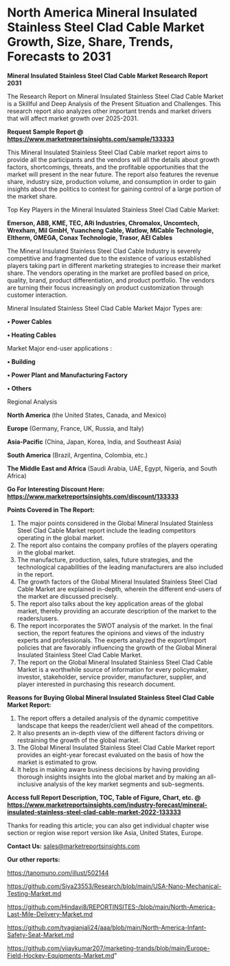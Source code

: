 # North America Mineral Insulated Stainless Steel Clad Cable Market Growth, Size, Share, Trends, Forecasts to 2031

<strong>Mineral Insulated Stainless Steel Clad Cable Market Research Report 2031</strong>

The Research Report on Mineral Insulated Stainless Steel Clad Cable Market is a Skillful and Deep Analysis of the Present Situation and Challenges. This research report also analyzes other important trends and market drivers that will affect market growth over 2025-2031.

<strong>Request Sample Report @ <a href=https://www.marketreportsinsights.com/sample/133333>https://www.marketreportsinsights.com/sample/133333</a></strong>

This Mineral Insulated Stainless Steel Clad Cable market report aims to provide all the participants and the vendors will all the details about growth factors, shortcomings, threats, and the profitable opportunities that the market will present in the near future. The report also features the revenue share, industry size, production volume, and consumption in order to gain insights about the politics to contest for gaining control of a large portion of the market share.

Top Key Players in the Mineral Insulated Stainless Steel Clad Cable Market:

<strong>Emerson, ABB, KME, TEC, ARi Industries, Chromalox, Uncomtech, Wrexham, Mil GmbH, Yuancheng Cable, Watlow, MiCable Technologie, Eltherm, OMEGA, Conax Technologie, Trasor, AEI Cables</strong>

The Mineral Insulated Stainless Steel Clad Cable Industry is severely competitive and fragmented due to the existence of various established players taking part in different marketing strategies to increase their market share. The vendors operating in the market are profiled based on price, quality, brand, product differentiation, and product portfolio. The vendors are turning their focus increasingly on product customization through customer interaction.

Mineral Insulated Stainless Steel Clad Cable Market Major Types are:

<strong>• Power Cables

• Heating Cables</strong>

Market Major end-user applications :

<strong>• Building

• Power Plant and Manufacturing Factory

• Others</strong>

Regional Analysis

</u><strong><b>North America</b></strong> (the United States, Canada, and Mexico)

<strong><b>Europe </b></strong>(Germany, France, UK, Russia, and Italy)

<strong><b>Asia-Pacific</b></strong> (China, Japan, Korea, India, and Southeast Asia)

<strong><b>South America</b></strong> (Brazil, Argentina, Colombia, etc.)

<strong><b>The Middle East and Africa</b></strong> (Saudi Arabia, UAE, Egypt, Nigeria, and South Africa)

<strong>Go For Interesting Discount Here: <a href=https://www.marketreportsinsights.com/discount/133333>https://www.marketreportsinsights.com/discount/133333</a></strong>

<strong>Points Covered in The Report:</strong>
<ol>
  <li>The major points considered in the Global Mineral Insulated Stainless Steel Clad Cable Market report include the leading competitors operating in the global market.</li>
  <li>The report also contains the company profiles of the players operating in the global market.</li>
  <li>The manufacture, production, sales, future strategies, and the technological capabilities of the leading manufacturers are also included in the report.</li>
  <li>The growth factors of the Global Mineral Insulated Stainless Steel Clad Cable Market are explained in-depth, wherein the different end-users of the market are discussed precisely.</li>
  <li>The report also talks about the key application areas of the global market, thereby providing an accurate description of the market to the readers/users.</li>
  <li>The report incorporates the SWOT analysis of the market. In the final section, the report features the opinions and views of the industry experts and professionals. The experts analyzed the export/import policies that are favorably influencing the growth of the Global Mineral Insulated Stainless Steel Clad Cable Market.</li>
  <li>The report on the Global Mineral Insulated Stainless Steel Clad Cable Market is a worthwhile source of information for every policymaker, investor, stakeholder, service provider, manufacturer, supplier, and player interested in purchasing this research document.</li>
</ol>
<strong>Reasons for Buying Global Mineral Insulated Stainless Steel Clad Cable Market Report:</strong>

<ol>
  <li>The report offers a detailed analysis of the dynamic competitive landscape that keeps the reader/client well ahead of the competitors.</li>
  <li>It also presents an in-depth view of the different factors driving or restraining the growth of the global market.</li>
  <li>The Global Mineral Insulated Stainless Steel Clad Cable Market report provides an eight-year forecast evaluated on the basis of how the market is estimated to grow.</li>
  <li>It helps in making aware business decisions by having providing thorough insights insights into the global market and by making an all-inclusive analysis of the key market segments and sub-segments.</li>
</ol>
<strong>Access full Report Description, TOC, Table of Figure, Chart, etc. @ <a href=https://www.marketreportsinsights.com/industry-forecast/mineral-insulated-stainless-steel-clad-cable-market-2022-133333>https://www.marketreportsinsights.com/industry-forecast/mineral-insulated-stainless-steel-clad-cable-market-2022-133333</a></strong>


Thanks for reading this article; you can also get individual chapter wise section or region wise report version like Asia, United States, Europe.

<strong>Contact Us:</strong>
sales@marketreportsinsights.com

<strong>Our other reports:</strong>

<a href=https://tanomuno.com/illust/502144>https://tanomuno.com/illust/502144</a>

<a href=https://github.com/Siya23553/Research/blob/main/USA-Nano-Mechanical-Testing-Market.md>https://github.com/Siya23553/Research/blob/main/USA-Nano-Mechanical-Testing-Market.md</a>

<a href=https://github.com/Hindavi8/REPORTINSITES-/blob/main/North-America-Last-Mile-Delivery-Market.md>https://github.com/Hindavi8/REPORTINSITES-/blob/main/North-America-Last-Mile-Delivery-Market.md</a>

<a href=https://github.com/tyagianjali24/aaa/blob/main/North-America-Infant-Safety-Seat-Market.md>https://github.com/tyagianjali24/aaa/blob/main/North-America-Infant-Safety-Seat-Market.md</a>

<a href=https://github.com/vijaykumar207/marketing-trands/blob/main/Europe-Field-Hockey-Equipments-Market.md>https://github.com/vijaykumar207/marketing-trands/blob/main/Europe-Field-Hockey-Equipments-Market.md</a>"
